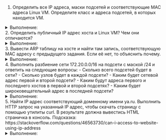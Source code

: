 1. Определить все IP адреса, маски подсетей и соответствующие MAC адреса Linux VM. Определите класс и адреса подсетей, в которых находится VM.
<details><summary>Выполнение:</summary>
Маска 255.255.240.0, отсюда следуюет что класс подсети B
  
IP 172.27.153.197/20

  ![image](https://github.com/tms-dos21-onl/aleksey-ivanishchev/assets/93286236/80ac631f-0021-4822-bf39-501181e535fe)

</details>
2. Определить публичный IP адрес хоста и Linux VM? Чем они отличаются?
<details><summary>Выполнение:</summary>
Этот адрес используется для выхода в интернет, из предыдущего задания для локальной сети
  
![image](https://github.com/tms-dos21-onl/aleksey-ivanishchev/assets/93286236/c2e89996-fed8-4a51-a448-0404a34fb7af)

</details>
3. Вывести ARP таблицу на хосте и найти там запись, соответствующую MAC адресу с предыдущего задания. Если её нет, то объяснить почему.
<details><summary>Выполнение:</summary>
ARP выводит mac адреса устройств в локальной сети, но через PowerShell можно найти
  
![image](https://github.com/tms-dos21-onl/aleksey-ivanishchev/assets/93286236/b2894e04-2169-463a-8550-eeaa0563ab37)

В  powerShell:

![image](https://github.com/tms-dos21-onl/aleksey-ivanishchev/assets/93286236/29baf9f7-72e3-4ede-a3d4-111106ae360d)
![image](https://github.com/tms-dos21-onl/aleksey-ivanishchev/assets/93286236/47831467-5da0-4782-bb2d-d767fd6a12f2)

</details>
4. Выполнить разбиение сети 172.20.0.0/16 на подсети с маской /24 и ответить на следующие вопросы:
- Сколько всего подсетей будет в сети?
- Сколько узлов будет в каждой подсети?
- Каким будет сетевой адрес первой и второй подсети?
- Каким будут адреса первого и последнего хостов в первой и второй подсетях?
- Каким будет широковещательный адрес в последней подсети?
<details><summary>Выполнение:</summary>

172.20.0.0/16 имеет 65,536 адресов (2^16), а 172.20.0.0/24 имеет 256 адресов (2^8), значит подсетей будет (2^16/2^8) или 256
В каждой подсети будет доступно 254 узла (256 - 2)
172.20.0.0/24 и 172.20.1.0/24 адреса первой и второй подсети соответственно
172.20.0.1/24 и 172.20.0.254/24, а также 172.20.1.1/24 и 172.20.1.254/24 адреса первого и последнего хостов в первой и второй подсетях соответственно
172.20.255.255/24 широковещательный адрес в последней подсети

</details>
5. Найти IP адрес соответствующий доменному имени ya.ru. Выполнить HTTP запрос на указанный IP адрес, чтобы скачать страницу с помощью утилиты curl. В результате должна вывестись HTML страничка в консоль. Подсказка: https://stackoverflow.com/questions/46563730/can-i-access-to-website-using-ip-address
<details><summary>Выполнение:</summary>

Пингую страницу, а после через curl передаю заголовок:

![image](https://github.com/tms-dos21-onl/aleksey-ivanishchev/assets/93286236/cb498372-80bf-48d0-8d7c-ad12b79c6a0f)

</details>
